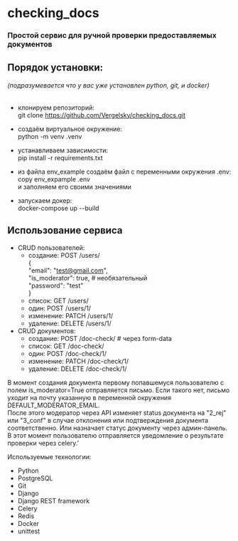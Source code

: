 # checking_docs
### Простой сервис для ручной проверки предоставляемых документов

## Порядок установки:
###### (подразумевается что у вас уже установлен python, git, и docker)
- клонируем репозиторий:<br>
git clone https://github.com/Vergelsky/checking_docs.git<br>

- создаём виртуальное окружение:<br>
python -m venv .venv
- устанавливаем зависимости:<br>
pip install -r requirements.txt
- из файла env_example создаём файл с переменными окружения .env:<br>
copy env_expample .env<br>
и заполняем его своими значениями
- запускаем докер:<br>
docker-compose up --build

## Использование сервиса <br>
- CRUD пользователей:
  - создание: POST /users/<br>
    {<br>
    "email": "test@gmail.com",<br>
    "is_moderator": true, # необязательный<br> 
    "password": "test"<br>
    }
  - список: GET /users/<br>
  - один: POST /users/1/<br>
  - изменение: PATCH /users/1/<br>
  - удаление: DELETE /users/1/<br>
- CRUD документов:
  - создание: POST /doc-check/  # через form-data<br> 
  - список: GET /doc-check/<br>
  - один: POST /doc-check/1/<br>
  - изменение: PATCH /doc-check/1/<br>
  - удаление: DELETE /doc-check/1/<br>

В момент создания документа первому попавшемуся пользователю с полем is_moderator=True
отправляется письмо. Если такого нет, письмо уходит на почту указанную в переменной окружения DEFAULT_MODERATOR_EMAIL.
<br>После этого модератор через API изменяет status документа на "2_rej" или "3_conf" в случае отклонения или
подтверждения документа соответственно. Или назначает статус документу через админ-панель. В этот момент пользователю
отправляется уведомление о результате проверки через celery.'

Используемые технологии:
- Python
- PostgreSQL
- Git
- Django
- Django REST framework
- Celery
- Redis
- Docker
- unittest